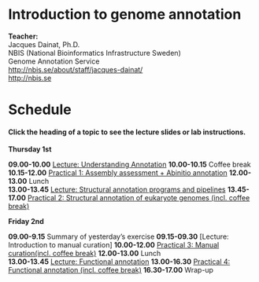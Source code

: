 # Introduction to genome annotation

**Teacher:**<br/>
Jacques Dainat, Ph.D.<br/>
NBIS (National Bioinformatics Infrastructure Sweden)<br/>
Genome Annotation Service<br/>
http://nbis.se/about/staff/jacques-dainat/<br/>
http://nbis.se

# Schedule

#### Click the heading of a topic to see the lecture slides or lab instructions.

**Thursday 1st** 

**09.00-10.00** [Lecture: Understanding Annotation](slides/Annotation_course_may2017.ppt) 
**10.00-10.15** Coffee break  
**10.15-12.00** [Practical 1: Assembly assessment + Abinitio annotation](practical_session/practical1) 
**12.00-13.00** Lunch  
**13.00-13.45**	[Lecture: Structural annotation programs and pipelines](slides/Structural_annotation.pptx)
**13.45-17.00** [Practical 2: Structural annotation of eukaryote genomes (incl. coffee break)](practical_session/ExerciseGeneBuilding)

**Friday 2nd**

**09.00-9.15** Summary of yesterday’s exercise 
**09.15-09.30**  [Lecture: Introduction to manual curation]
**10.00-12.00** [Practical 3: Manual curation(incl. coffee break)](practical_session/ExerciseManCuration)
**12.00-13.00** Lunch   
**13.00-13.45** [Lecture: Functional annotation](slides/FunctionalAnnot_LS_11_05_2017.pdf)
**13.00-16.30** [Practical 4: Functional annotation (incl. coffee break)](practical_session/ExerciseFuncAnnotInterp)
**16.30-17.00** Wrap-up   

<br/>
<br/>
